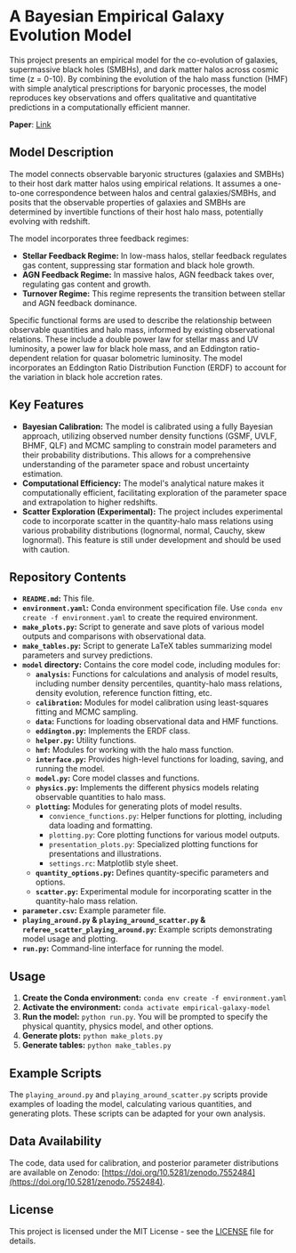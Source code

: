 # A Bayesian Empirical Galaxy Evolution Model

This project presents an empirical model for the co-evolution of galaxies, supermassive black holes (SMBHs), and dark matter halos across cosmic time (z = 0-10). By combining the evolution of the halo mass function (HMF) with simple analytical prescriptions for baryonic processes, the model reproduces key observations and offers qualitative and quantitative predictions in a computationally efficient manner.

**Paper**: [Link](https://arxiv.org/abs/2303.11368)

## Model Description

The model connects observable baryonic structures (galaxies and SMBHs) to their host dark matter halos using empirical relations. It assumes a one-to-one correspondence between halos and central galaxies/SMBHs, and posits that the observable properties of galaxies and SMBHs are determined by invertible functions of their host halo mass, potentially evolving with redshift.

The model incorporates three feedback regimes:

* **Stellar Feedback Regime:** In low-mass halos, stellar feedback regulates gas content, suppressing star formation and black hole growth.
* **AGN Feedback Regime:** In massive halos, AGN feedback takes over, regulating gas content and growth.
* **Turnover Regime:** This regime represents the transition between stellar and AGN feedback dominance.

Specific functional forms are used to describe the relationship between observable quantities and halo mass, informed by existing observational relations. These include a double power law for stellar mass and UV luminosity, a power law for black hole mass, and an Eddington ratio-dependent relation for quasar bolometric luminosity.  The model incorporates an Eddington Ratio Distribution Function (ERDF) to account for the variation in black hole accretion rates.

## Key Features

* **Bayesian Calibration:** The model is calibrated using a fully Bayesian approach, utilizing observed number density functions (GSMF, UVLF, BHMF, QLF) and MCMC sampling to constrain model parameters and their probability distributions. This allows for a comprehensive understanding of the parameter space and robust uncertainty estimation.
* **Computational Efficiency:** The model's analytical nature makes it computationally efficient, facilitating exploration of the parameter space and extrapolation to higher redshifts.
* **Scatter Exploration (Experimental):** The project includes experimental code to incorporate scatter in the quantity-halo mass relations using various probability distributions (lognormal, normal, Cauchy, skew lognormal).  This feature is still under development and should be used with caution.

## Repository Contents

* **`README.md`:** This file.
* **`environment.yaml`:** Conda environment specification file.  Use `conda env create -f environment.yaml` to create the required environment.
* **`make_plots.py`:** Script to generate and save plots of various model outputs and comparisons with observational data.
* **`make_tables.py`:** Script to generate LaTeX tables summarizing model parameters and survey predictions.
* **`model` directory:**  Contains the core model code, including modules for:
    * **`analysis`:**  Functions for calculations and analysis of model results, including number density percentiles, quantity-halo mass relations, density evolution, reference function fitting, etc.
    * **`calibration`:** Modules for model calibration using least-squares fitting and MCMC sampling.
    * **`data`:**  Functions for loading observational data and HMF functions.
    * **`eddington.py`:** Implements the ERDF class.
    * **`helper.py`:** Utility functions.
    * **`hmf`:**  Modules for working with the halo mass function.
    * **`interface.py`:** Provides high-level functions for loading, saving, and running the model.
    * **`model.py`:** Core model classes and functions.
    * **`physics.py`:**  Implements the different physics models relating observable quantities to halo mass.
    * **`plotting`:** Modules for generating plots of model results.
        * `convience_functions.py`: Helper functions for plotting, including data loading and formatting.
        * `plotting.py`: Core plotting functions for various model outputs.
        * `presentation_plots.py`: Specialized plotting functions for presentations and illustrations.
        * `settings.rc`: Matplotlib style sheet.
    * **`quantity_options.py`:** Defines quantity-specific parameters and options.
    * **`scatter.py`:** Experimental module for incorporating scatter in the quantity-halo mass relation.
* **`parameter.csv`:**  Example parameter file.
* **`playing_around.py` & `playing_around_scatter.py` & `referee_scatter_playing_around.py`:** Example scripts demonstrating model usage and plotting.
* **`run.py`:**  Command-line interface for running the model.

## Usage

1. **Create the Conda environment:** `conda env create -f environment.yaml`
2. **Activate the environment:** `conda activate empirical-galaxy-model`
3. **Run the model:** `python run.py`.  You will be prompted to specify the physical quantity, physics model, and other options.
4. **Generate plots:** `python make_plots.py`
5. **Generate tables:** `python make_tables.py`

## Example Scripts

The `playing_around.py` and `playing_around_scatter.py` scripts provide examples of loading the model, calculating various quantities, and generating plots.  These scripts can be adapted for your own analysis.


## Data Availability

The code, data used for calibration, and posterior parameter distributions are available on Zenodo: [https://doi.org/10.5281/zenodo.7552484](https://doi.org/10.5281/zenodo.7552484).

## License

This project is licensed under the MIT License - see the [LICENSE](LICENSE) file for details.
